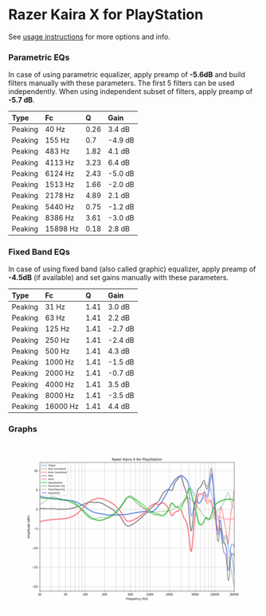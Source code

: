 # Razer Kaira X for PlayStation
See [usage instructions](https://github.com/jaakkopasanen/AutoEq#usage) for more options and info.

### Parametric EQs
In case of using parametric equalizer, apply preamp of **-5.6dB** and build filters manually
with these parameters. The first 5 filters can be used independently.
When using independent subset of filters, apply preamp of **-5.7 dB**.

| Type    | Fc       |    Q | Gain    |
|:--------|:---------|:-----|:--------|
| Peaking | 40 Hz    | 0.26 | 3.4 dB  |
| Peaking | 155 Hz   | 0.7  | -4.9 dB |
| Peaking | 483 Hz   | 1.82 | 4.1 dB  |
| Peaking | 4113 Hz  | 3.23 | 6.4 dB  |
| Peaking | 6124 Hz  | 2.43 | -5.0 dB |
| Peaking | 1513 Hz  | 1.66 | -2.0 dB |
| Peaking | 2178 Hz  | 4.89 | 2.1 dB  |
| Peaking | 5440 Hz  | 0.75 | -1.2 dB |
| Peaking | 8386 Hz  | 3.61 | -3.0 dB |
| Peaking | 15898 Hz | 0.18 | 2.8 dB  |

### Fixed Band EQs
In case of using fixed band (also called graphic) equalizer, apply preamp of **-4.5dB**
(if available) and set gains manually with these parameters.

| Type    | Fc       |    Q | Gain    |
|:--------|:---------|:-----|:--------|
| Peaking | 31 Hz    | 1.41 | 3.0 dB  |
| Peaking | 63 Hz    | 1.41 | 2.2 dB  |
| Peaking | 125 Hz   | 1.41 | -2.7 dB |
| Peaking | 250 Hz   | 1.41 | -2.4 dB |
| Peaking | 500 Hz   | 1.41 | 4.3 dB  |
| Peaking | 1000 Hz  | 1.41 | -1.5 dB |
| Peaking | 2000 Hz  | 1.41 | -0.7 dB |
| Peaking | 4000 Hz  | 1.41 | 3.5 dB  |
| Peaking | 8000 Hz  | 1.41 | -3.5 dB |
| Peaking | 16000 Hz | 1.41 | 4.4 dB  |

### Graphs
![](./Razer%20Kaira%20X%20for%20PlayStation.png)